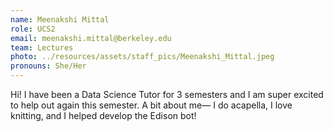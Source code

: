 ```yaml
---
name: Meenakshi Mittal
role: UCS2
email: meenakshi.mittal@berkeley.edu
team: Lectures 
photo: ../resources/assets/staff_pics/Meenakshi_Mittal.jpeg
pronouns: She/Her
---
```

Hi! I have been a Data Science Tutor for 3 semesters and I am super excited to help out again this semester. A bit about me— I do acapella, I love knitting, and I helped develop the Edison bot!